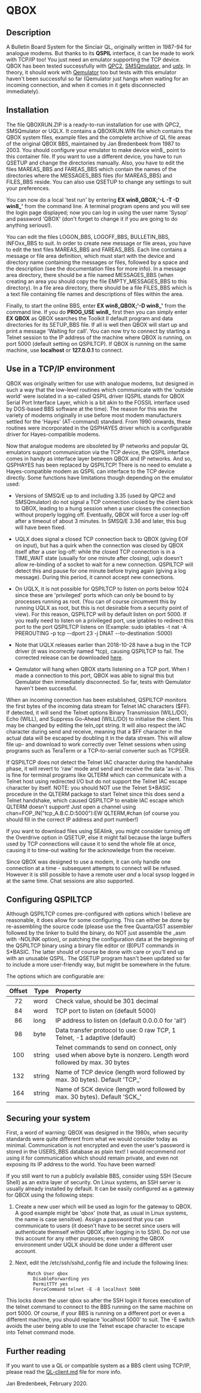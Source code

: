 # QBOX

## Description

A Bulletin Board System for the Sinclair QL, originally written in 1987-94 for analogue modems. But thanks to its **QSPIL** interface, it can be made to work with TCP/IP too! You just need an emulator supporting the TCP device. QBOX has been tested successfully with [QPC2](https://www.kilgus.net/qpc/), [SMSQmulator](http://www.wlenerz.com/SMSQmulator/), and [uqlx](http://www.dilwyn.me.uk/emu/index.html#uQLx_for_Linux_etc.). In theory, it should work with [Qemulator](http://www.terdina.net/ql/q-emulator.html) too but tests with this emulator haven't been successful so far (Qemulator just hangs when waiting for an incoming connection, and when it comes in it gets disconnected immediately).

## Installation

The file QBOXRUN.ZIP is a ready-to-run installation for use with QPC2, SMSQmulator or UQLX. It contains a QBOXRUN.WIN file which contains the QBOX system files, example files and the complete archive of QL file areas of the original QBOX BBS, maintained by Jan Bredenbeek from 1987 to 2003. You should configure your emulator to make device win8_ point to this container file. If you want to use a different device, you have to run QSETUP and change the directories manually. Also, you have to edit the files MAREAS_BBS and FAREAS_BBS which contain the names of the directories where the MESSAGES_BBS files (for MAREAS_BBS) and FILES_BBS reside. You can also use QSETUP to change any settings to suit your preferences.

You can now do a local 'test run' by entering **EX win8_QBOX;'-L -T -D win8_'** from the command line. A terminal program opens and you will see the login page displayed; now you can log in using the user name 'Sysop' and password 'QBOX' (don't forget to change it if you are going to do anything serious!).

You can edit the files LOGON_BBS, LOGOFF_BBS, BULLETIN_BBS, INFOxx_BBS to suit. In order to create new message or file areas, you have to edit the text files MAREAS_BBS and FAREAS_BBS. Each line contains a message or file area definition, which must start with the device and directory name containing the messages or files, followed by a space and the description (see the documentation files for more info). In a message area directory, there should be a file named MESSAGES_BBS (when creating an area you should copy the file EMPTY_MESSAGES_BBS to this directory). In a file area directory, there should be a file FILES_BBS which is a text file containing file names and descriptions of files within the area.

Finally, to start the online BBS, enter **EX win8_QBOX;'-D win8_'** from the command line. If you do **PROG_USE win8_** first then you can simply enter **EX QBOX** as QBOX searches the Toolkit II default program and data directories for its SETUP_BBS file. If all is well then QBOX will start up and print a message 'Waiting for call'. You can now try to connect by starting a Telnet session to the IP address of the machine where QBOX is running, on port 5000 (default setting on QSPILTCP). If QBOX is running on the same machine, use **localhost** or **127.0.0.1** to connect.

## Use in a TCP/IP environment

QBOX was originally written for use with analogue modems, but designed in such a way that the low-level routines which communicate with the 'outside world' were isolated in a so-called QSPIL driver (QSPIL stands for QBOX Serial Port Interface Layer, which is a bit akin to the FOSSIL interface used by DOS-based BBS software at the time). The reason for this was the variety of modems originally in use before most modem manufacturers settled for the 'Hayes' (AT-command) standard. From 1990 onwards, these routines were incorporated in the QSPHAYES driver which is a configurable driver for Hayes-compatible modems.

Now that analogue modems are obsoleted by IP networks and popular QL emulators support communication via the TCP device, the QSPIL interface comes in handy as interface layer between QBOX and IP networks. And so, QSPHAYES has been replaced by QSPILTCP! There is no need to emulate a Hayes-compatible modem as QSPIL can interface to the TCP device directly. Some functions have limitations though depending on the emulator used: 

* Versions of SMSQ/E up to and including 3.35 (used by QPC2 and SMSQmulator) do not signal a TCP connection closed by the client back to QBOX, leading to a hung session when a user closes the connection without properly logging off. Eventually, QBOX will force a user log-off after a timeout of about 3 minutes. In SMSQ/E 3.36 and later, this bug will have been fixed.

* UQLX does signal a closed TCP connection back to QBOX (giving EOF on input), but has a quirk when the connection was closed by QBOX itself after a user log-off: while the closed TCP connection is in a TIME_WAIT state (usually for one minute after closing), uqlx doesn't allow re-binding of a socket to wait for a new connection. QSPILTCP will detect this and pause for one minute before trying again (giving a log message). During this period, it cannot accept new connections.

* On UQLX, it is not possible for QSPILTCP to listen on ports below 1024 since these are 'privileged' ports which can only be bound to by processes running as root. (You can of course circumvent this by running UQLX as root, but this is not desirable from a security point of view). For this reason, QSPILTCP will by default listen on port 5000. If you really need to listen on a privileged port, use iptables to redirect this port to the port QSPILTCP listens on (Example: sudo iptables -t nat -A PREROUTING -p tcp --dport 23 -j DNAT --to-destination :5000)

* Note that UQLX releases earlier than 2018-10-28 have a bug in the TCP driver (it was incorrectly named \*tcp), causing QSPILTCP to fail. The corrected release can be downloaded [here](http://www.dilwyn.me.uk/emu/uqlx2018a.zip).

* Qemulator will hang when QBOX starts listening on a TCP port. When I made a connection to this port, QBOX was able to signal this but Qemulator then immediately disconnected. So far, tests with Qemulator haven't been successful.

When an incoming connection has been established, QSPILTCP monitors the first bytes of the incoming data stream for Telnet IAC characters ($FF). If detected, it will send the Telnet options Binary Transmission (WILL/DO), Echo (WILL), and Suppress Go-Ahead (WILL/DO) to initialise the client. This may be changed by editing the teln_opt string. It will also respect the IAC character during send and receive, meaning that a $FF character in the actual data will be escaped by doubling it in the data stream. This will allow file up- and download to work correctly over Telnet sessions when using programs such as TeraTerm or a TCP-to-serial converter such as TCPSER.

If QSPILTCP does not detect the Telnet IAC character during the handshake phase, it will revert to 'raw' mode and send and receive the data 'as-is'. This is fine for terminal programs like QLTERM which can communicate with a Telnet host using redirected I/O but do not support the Telnet IAC escape character by itself. NOTE: you should NOT use the Telnet S\*BASIC procedure in the QLTERM package to start Telnet since this does send a Telnet handshake, which caused QSPILTCP to enable IAC escape which QLTERM doesn't support! Just open a channel using chan=FOP_IN("tcp_A.B.C.D:5000"):EW QLTERM,#chan (of course you should fill in the correct IP address and port number!)

If you want to download files using SEAlink, you might consider turning off the Overdrive option in QSETUP, else it might fail because the large buffers used by TCP connections will cause it to send the whole file at once, causing it to time-out waiting for the acknowledge from the receiver.

Since QBOX was designed to use a modem, it can only handle one connection at a time - subsequent attempts to connect will be refused. However it is still possible to have a remote user *and* a local sysop logged in at the same time. Chat sessions are also supported.

## Configuring QSPILTCP

Although QSPILTCP comes pre-configured with options which I believe are reasonable, it does allow for some configuring. This can either be done by re-assembling the source code (please use the free Quanta/GST assembler followed by the linker to build the binary, do NOT just assemble the _asm with -NOLINK option), or patching the configuration data at the beginning of the QSPILTCP binary using a binary file editor or (B)PUT commands in S\*BASIC. The latter should of course be done with care or you'll end up with an unusable QSPIL. The QSETUP program hasn't been updated so far to include a more user-friendly way, but might be somewhere in the future.

The options which are configurable are:


| Offset | Type | Property                                                                  |
|:------:| ---- |:------------------------------------------------------------------------- |
|   72   | word | Check value, should be 301 decimal                                        |
|   84   | word | TCP port to listen on (default 5000)                                      |
|   86   | long | IP address to listen on (default 0.0.0.0 for 'all')                       |
|   98   | byte | Data transfer protocol to use: 0 raw TCP, 1 Telnet, -1 adaptive (default) |
|  100   |string| Telnet commands to send on connect, only used when above byte is nonzero. Length word followed by max. 30 bytes|
|  132   |string| Name of TCP device (length word followed by max. 30 bytes). Default 'TCP_'|
|  164   |string| Name of SCK device (length word followed by max. 30 bytes). Default 'SCK_'|

## Securing your system

First, a word of warning: QBOX was designed in the 1980s, when security standards were quite different from what we would consider today as minimal. Communication is not encrypted and even the user's password is stored in the USERS_BBS database as plain text! I would recommend *not* using it for communication which should remain private, and even not exposing its IP address to the world. You have been warned!

If you still want to run a publicly available BBS, consider using SSH (Secure Shell) as an extra layer of security. On Linux systems, an SSH server is usually already installed by default. It can be easily configured as a gateway for QBOX using the following steps:

1. Create a new user which will be used as login for the gateway to QBOX. A good example might be 'qbox' (note that, as usual in Linux systems, the name is case sensitive). Assign a password that you can communicate to users (it doesn't have to be secret since users will authenticate themself within QBOX after logging in to SSH). Do *not* use this account for any other purposes; even running the QBOX environment under UQLX should be done under a different user account.

2. Next, edit the /etc/ssh/sshd_config file and include the following lines:

```
        Match User qbox
          DisableForwarding yes
          PermitTTY yes
          ForceCommand telnet -E -8 localhost 5000
```

This locks down the user qbox so after the SSH login it forces execution of the telnet command to connect to the BBS running on the same machine on port 5000. Of course, if your BBS is running on a different port or even a different machine, you should replace 'localhost 5000' to suit. The -E switch avoids the user being able to use the Telnet escape character to escape into Telnet command mode.

## Further reading

If you want to use a QL or compatible system as a BBS client using TCP/IP, please read the [QL-client.md](https://github.com/janbredenbeek/QBOX/blob/master/QL-client.md) file for more info.

Jan Bredenbeek, February 2020.
